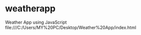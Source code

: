 # weatherapp
Weather App using JavaScript
file:///C:/Users/MY%20PC/Desktop/Weather%20App/index.html
